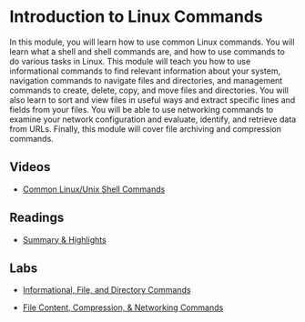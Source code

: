 # Introduction to Linux Commands

In this module, you will learn how to use common Linux commands. You will learn what a shell and shell commands are, and how to use commands to do various tasks in Linux. This module will teach you how to use informational commands to find relevant information about your system, navigation commands to navigate files and directories, and management commands to create, delete, copy, and move files and directories. You will also learn to sort and view files in useful ways and extract specific lines and fields from your files. You will be able to use networking commands to examine your network configuration and evaluate, identify, and retrieve data from URLs. Finally, this module will cover file archiving and compression commands.

## Videos

- [Common Linux/Unix Shell Commands](https://www.coursera.org/learn/hands-on-introduction-to-linux-commands-and-shell-scripting/lecture/3lRqW/common-linux-unix-shell-commands)

## Readings

- [Summary & Highlights](./Readings/Summary_and_Highlights.md)

## Labs

- [Informational, File, and Directory Commands](./Labs/Hands-on%20Lab%20-%20Informational,%20File,%20and%20Directory%20Commands.ipynb)

- [File Content, Compression, & Networking Commands](./Labs/Hands-on%20Lab%20-%20File%20Content,%20Compression,%20&%20Networking%20Commands.ipynb)
